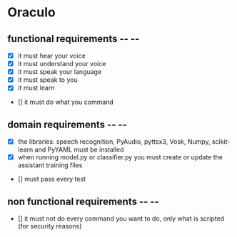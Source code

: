 # Oraculo

##
## functional requirements -- --

- [X] it must hear your voice
- [X] it must understand your voice
- [X] it must speak your language 
- [X] it must speak to you
- [X] it must learn
- [] it must do what you command

## domain requirements -- --
- [X] the libraries: speech recognition, PyAudio, pyttsx3, Vosk, Numpy, scikit-learn and PyYAML must be installed
- [X] when running model.py or classifier.py you must create or update the assistant training files
- [] must pass every test

## non functional requirements -- --

- [] it must not do every command you want to do, only what is scripted (for security reasons)
